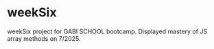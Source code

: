 # weekSix
weekSix project for GABI SCHOOL bootcamp. Displayed mastery of JS array methods on 7/2025.
